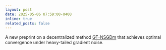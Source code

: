 ```yaml
---
layout: post
date: 2025-05-06 07:59:00-0400
inline: true
related_posts: false
---
```


A new preprint on a decentralized method [GT-NSGDm](https://arxiv.org/abs/2505.03736) that achieves optimal convergence under heavy-tailed gradient noise. 